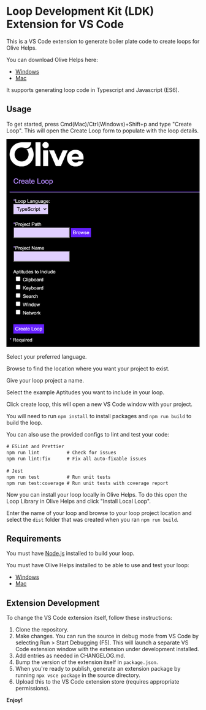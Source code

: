 # Loop Development Kit (LDK) Extension for VS Code

This is a VS Code extension to generate boiler plate code to create loops for Olive Helps.

You can download Olive Helps here:

- [Windows](https://olive.page.link/olive-helps-windows)
- [Mac](https://olive.page.link/olive-helps-mac)

It supports generating loop code in Typescript and Javascript (ES6).

## Usage

To get started, press Cmd(Mac)/Ctrl(Windows)+Shift+p and type "Create Loop". This will open the Create Loop form to populate with the loop details.

![Create Loop Form](images/createLoopUi.png)

Select your preferred language.

Browse to find the location where you want your project to exist.

Give your loop project a name.

Select the example Aptitudes you want to include in your loop.

Click create loop, this will open a new VS Code window with your project.

You will need to run `npm install` to install packages and `npm run build` to build the loop.

You can also use the provided configs to lint and test your code:

```shell
# ESLint and Prettier
npm run lint          # Check for issues
npm run lint:fix      # Fix all auto-fixable issues

# Jest
npm run test          # Run unit tests
npm run test:coverage # Run unit tests with coverage report
```

Now you can install your loop locally in Olive Helps. To do this open the Loop Library in Olive Helps
and click "Install Local Loop".

Enter the name of your loop and browse to your loop project location and select the `dist` folder
that was created when you ran `npm run build`.

## Requirements

You must have [Node.js](https://nodejs.org/en/download/) installed to build your loop.

You must have Olive Helps installed to be able to use and test your loop:

- [Windows](https://olive.page.link/olive-helps-windows)
- [Mac](https://olive.page.link/olive-helps-mac)

## Extension Development

To change the VS Code extension itself, follow these instructions:

1. Clone the repository.
1. Make changes. You can run the source in debug mode from VS Code by selecting Run > Start Debugging (F5). This will launch a separate VS Code extension window with the extension under development installed.
1. Add entries as needed in CHANGELOG.md.
1. Bump the version of the extension itself in `package.json`.
1. When you're ready to publish, generate an extension package by running `npx vsce package` in the source directory.
1. Upload this to the VS Code extension store (requires appropriate permissions).

**Enjoy!**
